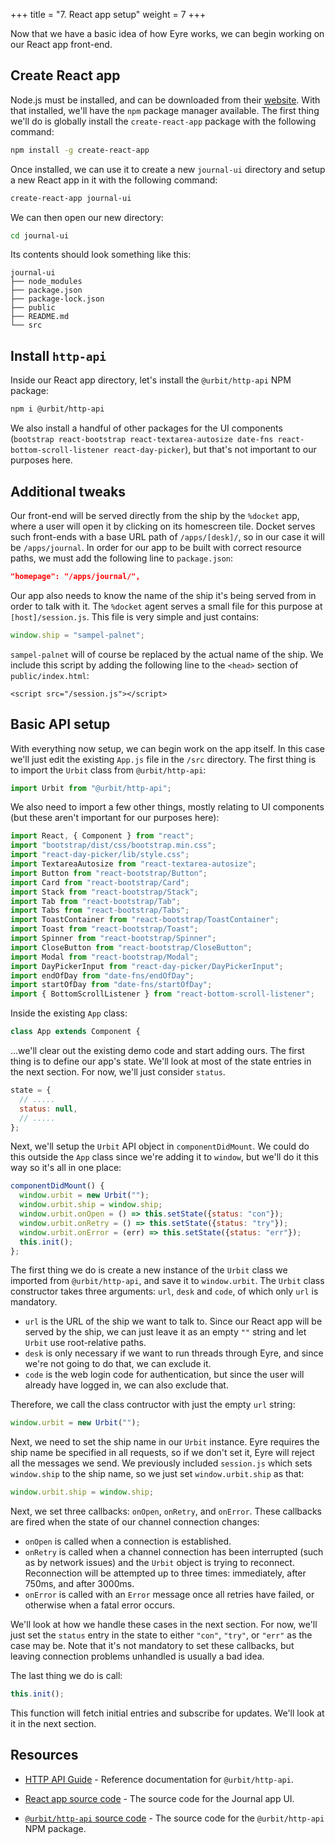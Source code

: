 +++
title = "7. React app setup"
weight = 7
+++

Now that we have a basic idea of how Eyre works, we can begin working on our
React app front-end.

## Create React app

Node.js must be installed, and can be downloaded from their
[website](https://nodejs.org/en/download). With that installed, we'll have the
`npm` package manager available. The first thing we'll do is globally install
the `create-react-app` package with the following command:

```sh
npm install -g create-react-app
```

Once installed, we can use it to create a new `journal-ui` directory and setup a
new React app in it with the following command:

```sh
create-react-app journal-ui
```

We can then open our new directory:

```sh
cd journal-ui
```

Its contents should look something like this:

```
journal-ui
├── node_modules
├── package.json
├── package-lock.json
├── public
├── README.md
└── src
```

## Install `http-api`

Inside our React app directory, let's install the `@urbit/http-api` NPM package:

```sh
npm i @urbit/http-api
```

We also install a handful of other packages for the UI components (`bootstrap react-bootstrap react-textarea-autosize date-fns react-bottom-scroll-listener react-day-picker`), but that's not important to our purposes here.

## Additional tweaks

Our front-end will be served directly from the ship by the `%docket` app, where
a user will open it by clicking on its homescreen tile. Docket serves such
front-ends with a base URL path of `/apps/[desk]/`, so in our case it will be
`/apps/journal`. In order for our app to be built with correct resource paths,
we must add the following line to `package.json`:

```json
"homepage": "/apps/journal/",
```

Our app also needs to know the name of the ship it's being served from in order
to talk with it. The `%docket` agent serves a small file for this purpose at
`[host]/session.js`. This file is very simple and just contains:

```js
window.ship = "sampel-palnet";
```

`sampel-palnet` will of course be replaced by the actual name of the ship. We
include this script by adding the following line to the `<head>` section of
`public/index.html`:

```
<script src="/session.js"></script>
```

## Basic API setup

With everything now setup, we can begin work on the app itself. In this case
we'll just edit the existing `App.js` file in the `/src` directory. The first thing is to import the `Urbit` class from `@urbit/http-api`:

```js
import Urbit from "@urbit/http-api";
```

We also need to import a few other things, mostly relating to UI components (but
these aren't important for our purposes here):

```js
import React, { Component } from "react";
import "bootstrap/dist/css/bootstrap.min.css";
import "react-day-picker/lib/style.css";
import TextareaAutosize from "react-textarea-autosize";
import Button from "react-bootstrap/Button";
import Card from "react-bootstrap/Card";
import Stack from "react-bootstrap/Stack";
import Tab from "react-bootstrap/Tab";
import Tabs from "react-bootstrap/Tabs";
import ToastContainer from "react-bootstrap/ToastContainer";
import Toast from "react-bootstrap/Toast";
import Spinner from "react-bootstrap/Spinner";
import CloseButton from "react-bootstrap/CloseButton";
import Modal from "react-bootstrap/Modal";
import DayPickerInput from "react-day-picker/DayPickerInput";
import endOfDay from "date-fns/endOfDay";
import startOfDay from "date-fns/startOfDay";
import { BottomScrollListener } from "react-bottom-scroll-listener";
```

Inside the existing `App` class:

```js
class App extends Component {
```

...we'll clear out the existing demo code and start adding ours. The first thing
is to define our app's state. We'll look at most of the state entries in the
next section. For now, we'll just consider `status`.

```js
state = {
  // .....
  status: null,
  // .....
};
```

Next, we'll setup the `Urbit` API object in `componentDidMount`. We could do
this outside the `App` class since we're adding it to `window`, but we'll do it
this way so it's all in one place:

```js
componentDidMount() {
  window.urbit = new Urbit("");
  window.urbit.ship = window.ship;
  window.urbit.onOpen = () => this.setState({status: "con"});
  window.urbit.onRetry = () => this.setState({status: "try"});
  window.urbit.onError = (err) => this.setState({status: "err"});
  this.init();
};
```

The first thing we do is create a new instance of the `Urbit` class we imported
from `@urbit/http-api`, and save it to `window.urbit`. The `Urbit` class
constructor takes three arguments: `url`, `desk` and `code`, of which only `url`
is mandatory.

- `url` is the URL of the ship we want to talk to. Since our React app will be
  served by the ship, we can just leave it as an empty `""` string and let
  `Urbit` use root-relative paths.
- `desk` is only necessary if we want to run threads through Eyre, and since
  we're not going to do that, we can exclude it.
- `code` is the web login code for authentication, but since the user will
  already have logged in, we can also exclude that.

Therefore, we call the class contructor with just the empty `url` string:

```js
window.urbit = new Urbit("");
```

Next, we need to set the ship name in our `Urbit` instance. Eyre requires the
ship name be specified in all requests, so if we don't set it, Eyre will reject
all the messages we send. We previously included `session.js` which sets
`window.ship` to the ship name, so we just set `window.urbit.ship` as that:

```js
window.urbit.ship = window.ship;
```

Next, we set three callbacks: `onOpen`, `onRetry`, and `onError`. These
callbacks are fired when the state of our channel connection changes:

- `onOpen` is called when a connection is established.
- `onRetry` is called when a channel connection has been interrupted (such as by
  network issues) and the `Urbit` object is trying to reconnect. Reconnection
  will be attempted up to three times: immediately, after 750ms, and after
  3000ms.
- `onError` is called with an `Error` message once all retries have failed, or
  otherwise when a fatal error occurs.

We'll look at how we handle these cases in the next section. For now, we'll just
set the `status` entry in the state to either `"con"`, `"try"`, or `"err"` as
the case may be. Note that it's not mandatory to set these callbacks, but
leaving connection problems unhandled is usually a bad idea.

The last thing we do is call:

```js
this.init();
```

This function will fetch initial entries and subscribe for updates. We'll look
at it in the next section.

## Resources

- [HTTP API Guide](/guides/additional/http-api-guide) - Reference documentation for
  `@urbit/http-api`.

- [React app source
  code](https://github.com/urbit/docs-examples/tree/main/journal-app/ui) - The
  source code for the Journal app UI.

- [`@urbit/http-api` source
  code](https://github.com/urbit/urbit/tree/master/pkg/npm/http-api) - The
  source code for the `@urbit/http-api` NPM package.
